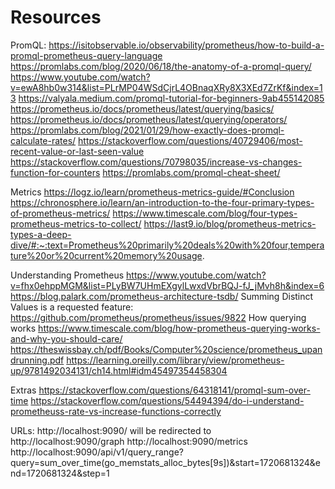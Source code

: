# Resources

PromQL:
https://isitobservable.io/observability/prometheus/how-to-build-a-promql-prometheus-query-language
https://promlabs.com/blog/2020/06/18/the-anatomy-of-a-promql-query/
https://www.youtube.com/watch?v=ewA8hb0w314&list=PLrMP04WSdCjrL4OBnaqXRy8X3XEd7ZrKf&index=13
https://valyala.medium.com/promql-tutorial-for-beginners-9ab455142085
https://prometheus.io/docs/prometheus/latest/querying/basics/
https://prometheus.io/docs/prometheus/latest/querying/operators/
https://promlabs.com/blog/2021/01/29/how-exactly-does-promql-calculate-rates/
https://stackoverflow.com/questions/40729406/most-recent-value-or-last-seen-value
https://stackoverflow.com/questions/70798035/increase-vs-changes-function-for-counters
https://promlabs.com/promql-cheat-sheet/

Metrics
https://logz.io/learn/prometheus-metrics-guide/#Conclusion
https://chronosphere.io/learn/an-introduction-to-the-four-primary-types-of-prometheus-metrics/
https://www.timescale.com/blog/four-types-prometheus-metrics-to-collect/
https://last9.io/blog/prometheus-metrics-types-a-deep-dive/#:~:text=Prometheus%20primarily%20deals%20with%20four,temperature%20or%20current%20memory%20usage.

Understanding Prometheus
https://www.youtube.com/watch?v=fhx0ehppMGM&list=PLyBW7UHmEXgylLwxdVbrBQJ-fJ_jMvh8h&index=6
https://blog.palark.com/prometheus-architecture-tsdb/
Summing Distinct Values is a requested feature: https://github.com/prometheus/prometheus/issues/9822
How querying works https://www.timescale.com/blog/how-prometheus-querying-works-and-why-you-should-care/
https://theswissbay.ch/pdf/Books/Computer%20science/prometheus_upandrunning.pdf
https://learning.oreilly.com/library/view/prometheus-up/9781492034131/ch14.html#idm45497354458304

Extras
https://stackoverflow.com/questions/64318141/promql-sum-over-time
https://stackoverflow.com/questions/54494394/do-i-understand-prometheuss-rate-vs-increase-functions-correctly

URLs:
http://localhost:9090/ will be redirected to http://localhost:9090/graph
http://localhost:9090/metrics 
http://localhost:9090/api/v1/query_range?query=sum_over_time(go_memstats_alloc_bytes[9s])&start=1720681324&end=1720681324&step=1
